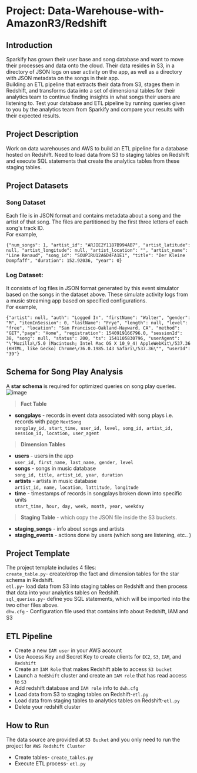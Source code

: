 # Project: Data-Warehouse-with-AmazonR3/Redshift
## Introduction
Sparkify has grown their user base and song database and want to move their processes and data onto the cloud. Their data resides in S3, in a directory of JSON logs on user activity on the app, as well as a directory with JSON metadata on the songs in their app.<br>
Building an ETL pipeline that extracts their data from S3, stages them in Redshift, and transforms data into a set of dimensional tables for their analytics team to continue finding insights in what songs their users are listening to. Test your database and ETL pipeline by running queries given to you by the analytics team from Sparkify and compare your results with their expected results.
## Project Description
Work on data warehouses and AWS to build an ETL pipeline for a database hosted on Redshift. Need to load data from S3 to staging tables on Redshift and execute SQL statements that create the analytics tables from these staging tables.
## Project Datasets
### Song Dataset
Each file is in JSON format and contains metadata about a song and the artist of that song. The files are partitioned by the first three letters of each song's track ID. <br>
For example,
```
{"num_songs": 1, "artist_id": "ARJIE2Y1187B994AB7", "artist_latitude": null, "artist_longitude": null, "artist_location": "", "artist_name": "Line Renaud", "song_id": "SOUPIRU12A6D4FA1E1", "title": "Der Kleine Dompfaff", "duration": 152.92036, "year": 0}
```
### Log Dataset:
It consists of log files in JSON format generated by this event simulator based on the songs in the dataset above. These simulate activity logs from a music streaming app based on specified configurations.<br>
For example,
```
{"artist": null, "auth": "Logged In", "firstName": "Walter", "gender": "M", "itemInSession": 0, "lastName": "Frye", "length": null, "level": "free", "location": "San Francisco-Oakland-Hayward, CA", "method": "GET","page": "Home", "registration": 1540919166796.0, "sessionId": 38, "song": null, "status": 200, "ts": 1541105830796, "userAgent": "\"Mozilla\/5.0 (Macintosh; Intel Mac OS X 10_9_4) AppleWebKit\/537.36 (KHTML, like Gecko) Chrome\/36.0.1985.143 Safari\/537.36\"", "userId": "39"}
```
## Schema for Song Play Analysis
A **star schema** is required for optimized queries on song play queries.<br>
![image](https://github.com/MengyaCao/Data-Warehouse-with-S3-and-Redshift/blob/main/ER_Diagram_DW.JPG)<br>
>**Fact Table**<br>
* **songplays** - records in event data associated with song plays i.e. records with page `NextSong`<br>
```songplay_id, start_time, user_id, level, song_id, artist_id, session_id, location, user_agent```<br>
>**Dimension Tables**<br>
* **users** - users in the app<br>
```user_id, first_name, last_name, gender, level```<br>
* **songs** - songs in music database<br>
```song_id, title, artist_id, year, duration```<br>
* **artists** - artists in music database<br>
```artist_id, name, location, lattitude, longitude```<br>
* **time** - timestamps of records in songplays broken down into specific units<br>
```start_time, hour, day, week, month, year, weekday```<br>
> **Staging Table** - which copy the JSON file inside the S3 buckets.<br>
* **staging_songs** - info about songs and artists<br>
* **staging_events** - actions done by users (which song are listening, etc.. )
## Project Template
The project template includes 4 files:<br>
`create_table.py`- create/drop the fact and dimension tables for the star schema in Redshift.<br>
`etl.py`- load data from S3 into staging tables on Redshift and then process that data into your analytics tables on Redshift.<br>
`sql_queries.py`- define you SQL statements, which will be imported into the two other files above.<br>
`dhw.cfg` - Configuration file used that contains info about Redshift, IAM and S3
## ETL Pipeline
* Create a new `IAM user` in your AWS account<br>
* Use Access Key and Secret Key to create clients for `EC2`, `S3`, `IAM`, and `Redshift`<br>
* Create an `IAM Role` that makes Redshift able to access `S3 bucket`<br>
* Launch a `RedShift` cluster and create an `IAM role` that has read access to `S3`<br>
* Add redshift database and `IAM role` info to `dwh.cfg`<br>
* Load data from S3 to staging tables on Redshift-`etl.py`<br> 
* Load data from staging tables to analytics tables on Redshift-`etl.py`<br> 
* Delete your redshift cluster
## How to Run
The data source are provided at `S3 Bucket` and you only need to run the project for `AWS Redshift Cluster`
* Create tables- `create_tables.py`
* Execute ETL process- `etl.py`
